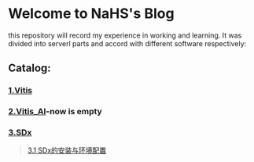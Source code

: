 # Welcome to NaHS's Blog
this repository will record my experience in working and learning. It was divided into serverl parts and accord with different software respectively:

## Catalog:
### [1.Vitis](https://github.com/NaHS031/NaHSBlog/tree/main/Vitis)
### [2.Vitis_AI](https://github.com/NaHS031/NaHSBlog/tree/main/Vitis_AI)-now is empty
### [3.SDx](https://github.com/NaHS031/NaHSBlog/blob/main/SDx)
> [3.1 SDx的安装与环境配置](https://github.com/NaHS031/NaHSBlog/blob/main/SDx/1.SDx%E7%9A%84%E5%AE%89%E8%A3%85%E4%B8%8E%E9%85%8D%E7%BD%AE.md)

